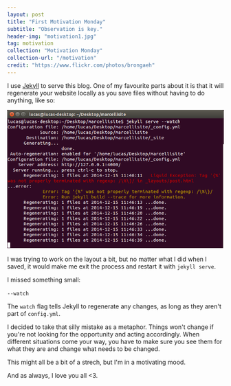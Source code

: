 ```yaml
---
layout: post
title: "First Motivation Monday"
subtitle: "Observation is key."
header-img: "motivation1.jpg"
tag: motivation
collection: "Motivation Monday"
collection-url: "/motivation"
credit: "https://www.flickr.com/photos/brongaeh"
---
```


I use [Jekyll](http://jekyllrb.com/) to serve this blog. One of my favourite parts about it is that it will regenerate your website locally as you save files without having to do anything, like so:

<div class="img-center">
	<img src="/img/2014Dec/regen.png" title="Ignore the error.">
</div>

I was trying to work on the layout a bit, but no matter what I did when I saved, it would make me exit the process and restart it with `jekyll serve`.

I missed something small: 

`--watch`

The `watch` flag tells Jekyll to regenerate any changes, as long as they aren't part of `config.yml`.

I decided to take that silly mistake as a metaphor. Things won't change if you're not looking for the opportunity and acting accordingly. When different situations come your way, you have to make sure you see them for what they are and change what needs to be changed. 

This might all be a bit of a strech, but I'm in a motivating mood. 

And as always, I love you all <3.